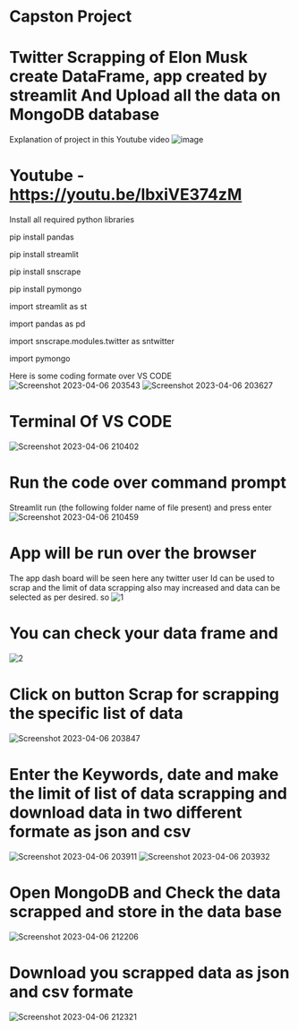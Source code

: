 # Capston Project
# Twitter Scrapping of Elon Musk create DataFrame, app created by streamlit And Upload all the data on MongoDB database
Explanation of project in this Youtube video
![image](https://user-images.githubusercontent.com/123791884/230655556-d3ba15cd-d5d1-4cf4-9387-f84a2d8a5b10.png)

# Youtube - https://youtu.be/lbxiVE374zM
Install all required python libraries

pip install pandas

pip install streamlit

pip install snscrape

pip install pymongo

import streamlit as st

import pandas as pd

import snscrape.modules.twitter as sntwitter

import pymongo

Here is some coding formate over VS CODE
![Screenshot 2023-04-06 203543](https://user-images.githubusercontent.com/123791884/230466222-48a370ca-a6c1-40d0-ac66-4ee5cf4f0acf.png)
![Screenshot 2023-04-06 203627](https://user-images.githubusercontent.com/123791884/230466227-2687ebdd-c931-4eb7-8c1c-d5aab4fcc8ae.png)

# Terminal Of VS CODE
![Screenshot 2023-04-06 210402](https://user-images.githubusercontent.com/123791884/230466484-ed790538-c0ee-4959-8e0e-613d36224128.png)


# Run the code over command prompt
Streamlit run (the following folder name of file present) and press enter 
![Screenshot 2023-04-06 210459](https://user-images.githubusercontent.com/123791884/230466495-25835d78-7c7d-4d47-90cf-37cf89c44b41.png)


# App will be run over the browser
The app dash board will be seen
here any twitter user Id can be used to scrap and the limit of data scrapping also may increased and data can be selected as per desired.
so 
![1](https://user-images.githubusercontent.com/123791884/230466231-306b73fa-bfb5-40c8-a6b2-974e58e4b674.png)

#  You can check your data frame and 
![2](https://user-images.githubusercontent.com/123791884/230466319-2fed7705-3caf-4ebd-98bc-22778104cc2c.png)

# Click on button Scrap for scrapping the specific list of data 
![Screenshot 2023-04-06 203847](https://user-images.githubusercontent.com/123791884/230466341-c0d8056b-16cc-4b59-a81d-62b08a587179.png)

# Enter the Keywords, date and make the limit of list of data scrapping and download data in two different formate as json and csv

![Screenshot 2023-04-06 203911](https://user-images.githubusercontent.com/123791884/230466360-1b6d7d01-a42f-433c-b435-3fce5323d8ea.png)
![Screenshot 2023-04-06 203932](https://user-images.githubusercontent.com/123791884/230466384-6fd923f4-28d3-4bc3-9310-f4ce5a08c701.png)

# Open MongoDB and Check the data scrapped and store in the data base
![Screenshot 2023-04-06 212206](https://user-images.githubusercontent.com/123791884/230466606-7389f021-a3fb-42f8-adfa-d10cb0ad291c.png)

# Download you scrapped data as json and csv formate
![Screenshot 2023-04-06 212321](https://user-images.githubusercontent.com/123791884/230466618-2fc64ea9-8d77-4722-ad30-d5ff90491a19.png)
